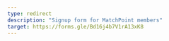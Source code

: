 ```yaml
---
type: redirect
description: "Signup form for MatchPoint members"
target: https://forms.gle/Bd16j4b7V1rA13xK8
---
```

